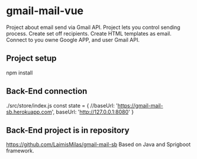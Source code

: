 # gmail-mail-vue

Project about email send via Gmail API. Project lets you control sending process. Create set off recipients. Create HTML templates as email. Connect to you owne Google APP, and user Gmail API.

## Project setup
npm install 

## Back-End connection
./src/store/index.js 
const state = {
    //baseUrl: 'https://gmail-mail-sb.herokuapp.com',
    baseUrl: 'http://127.0.0.1:8080'
}

## Back-End project is in repository 
https://github.com/LaimisMilas/gmail-mail-sb
Based on Java and Sprigboot framework.
